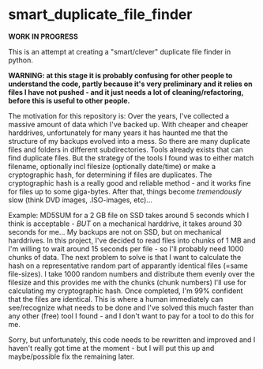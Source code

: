 # smart_duplicate_file_finder

**WORK IN PROGRESS**

This is an attempt at creating a "smart/clever" duplicate file finder in python.

**WARNING: at this stage it is probably confusing for other people to understand the code, partly because it's very preliminary and it relies on files I have not pushed - and it just needs a lot of cleaning/refactoring, before this is useful to other people.**



The motivation for this repository is: Over the years, I've collected a massive amount of data which I've backed up. With cheaper and cheaper harddrives, unfortunately for many years it has haunted me that the structure of my backups evolved into a mess. So there are many duplicate files and folders in different subdirectories. Tools already exists that can find duplicate files. But the strategy of the tools I found was to either match filename, optionally incl filesize (optionally date/time) or make a cryptographic hash, for determining if files are duplicates. The cryptographic hash is a really good and reliable method - and it works fine for files up to some giga-bytes. After that, things become *tremendously* slow (think DVD images, .ISO-images, etc)...

Example: MD5SUM for a 2 GB file on SSD takes around 5 seconds which I think is acceptable - *BUT* on a mechanical harddrive, it takes around 30 seconds for me... My backups are not on SSD, but on mechanical harddrives. In this project, I've decided to read files into chunks of 1 MB and I'm willing to wait around 15 seconds  per file - so I'll probably need 1000 chunks of data. The next problem to solve is that I want to calculate the hash on a representative random part of apparantly identical files (=same file-sizes). I take 1000 random numbers and distribute them evenly over the filesize and this provides me with the chunks (chunk numbers) I'll use for calculating my cryptographic hash. Once completed, I'm 99% confident that the files are identical. This is where a human immediately can see/recognize what needs to be done and I've solved this much faster than any other (free) tool I found - and I don't want to pay for a tool to do this for me.

Sorry, but unfortunately, this code needs to be rewritten and improved and I haven't really got time at the moment - but I will put this up and maybe/possible fix the remaining later.
